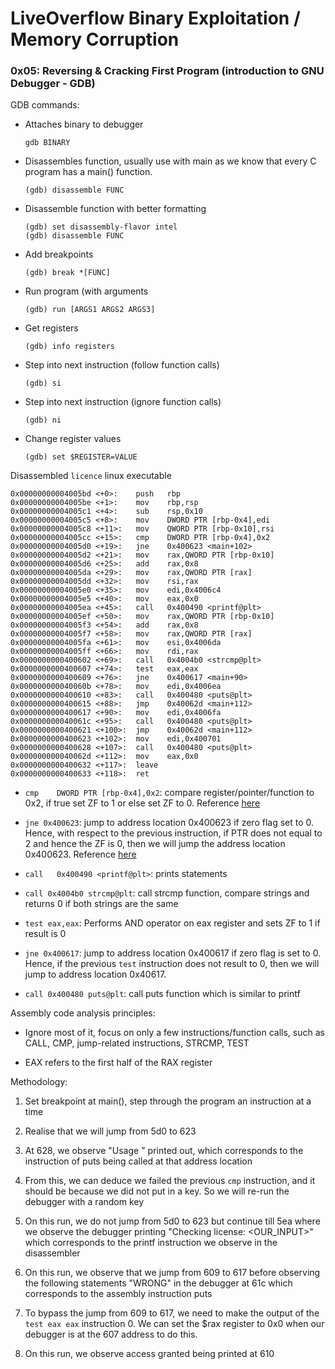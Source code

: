 # LiveOverflow Binary Exploitation / Memory Corruption

### 0x05: Reversing & Cracking First Program (introduction to GNU Debugger - GDB)

GDB commands:

- Attaches binary to debugger
    
    ```
    gdb BINARY
    ```

- Disassembles function, usually use with main as we know that every C program has a main() function.

    ```
    (gdb) disassemble FUNC
    ```

- Disassemble function with better formatting

    ```
    (gdb) set disassembly-flavor intel
    (gdb) disassemble FUNC
    ```

- Add breakpoints

    ```
    (gdb) break *[FUNC]
    ```

- Run program (with arguments

    ```
    (gdb) run [ARGS1 ARGS2 ARGS3]
    ```

- Get registers

    ```
    (gdb) info registers
    ```

- Step into next instruction (follow function calls)

    ```
    (gdb) si
    ```

- Step into next instruction (ignore function calls)

    ```
    (gdb) ni
    ```

- Change register values

    ```
    (gdb) set $REGISTER=VALUE
    ```

Disassembled `licence` linux executable

```
0x00000000004005bd <+0>:	push   rbp
0x00000000004005be <+1>:	mov    rbp,rsp
0x00000000004005c1 <+4>:	sub    rsp,0x10
0x00000000004005c5 <+8>:	mov    DWORD PTR [rbp-0x4],edi
0x00000000004005c8 <+11>:	mov    QWORD PTR [rbp-0x10],rsi
0x00000000004005cc <+15>:	cmp    DWORD PTR [rbp-0x4],0x2
0x00000000004005d0 <+19>:	jne    0x400623 <main+102>
0x00000000004005d2 <+21>:	mov    rax,QWORD PTR [rbp-0x10]
0x00000000004005d6 <+25>:	add    rax,0x8
0x00000000004005da <+29>:	mov    rax,QWORD PTR [rax]
0x00000000004005dd <+32>:	mov    rsi,rax
0x00000000004005e0 <+35>:	mov    edi,0x4006c4
0x00000000004005e5 <+40>:	mov    eax,0x0
0x00000000004005ea <+45>:	call   0x400490 <printf@plt>
0x00000000004005ef <+50>:	mov    rax,QWORD PTR [rbp-0x10]
0x00000000004005f3 <+54>:	add    rax,0x8
0x00000000004005f7 <+58>:	mov    rax,QWORD PTR [rax]
0x00000000004005fa <+61>:	mov    esi,0x4006da
0x00000000004005ff <+66>:	mov    rdi,rax
0x0000000000400602 <+69>:	call   0x4004b0 <strcmp@plt>
0x0000000000400607 <+74>:	test   eax,eax
0x0000000000400609 <+76>:	jne    0x400617 <main+90>
0x000000000040060b <+78>:	mov    edi,0x4006ea
0x0000000000400610 <+83>:	call   0x400480 <puts@plt>
0x0000000000400615 <+88>:	jmp    0x40062d <main+112>
0x0000000000400617 <+90>:	mov    edi,0x4006fa
0x000000000040061c <+95>:	call   0x400480 <puts@plt>
0x0000000000400621 <+100>:	jmp    0x40062d <main+112>
0x0000000000400623 <+102>:	mov    edi,0x400701
0x0000000000400628 <+107>:	call   0x400480 <puts@plt>
0x000000000040062d <+112>:	mov    eax,0x0
0x0000000000400632 <+117>:	leave  
0x0000000000400633 <+118>:	ret   
```

- `cmp    DWORD PTR [rbp-0x4],0x2`: compare register/pointer/function to 0x2, if true set ZF to 1 or else set ZF to 0. Reference [here](https://reverseengineering.stackexchange.com/questions/20838/how-the-cmp-instruction-uses-condition-flags)

- `jne 0x400623`: jump to address location 0x400623 if zero flag set to 0. Hence, with respect to the previous instruction, if PTR does not equal to 2 and hence the ZF is 0, then we will jump the address location 0x400623. Reference [here](https://www.aldeid.com/wiki/X86-assembly/Instructions/jnz)

- `call   0x400490 <printf@plt>`: prints statements

- `call 0x4004b0 strcmp@plt`: call strcmp function, compare strings and returns 0 if both strings are the same

- `test eax,eax`: Performs AND operator on eax register and sets ZF to 1 if result is 0

- `jne 0x400617`: jump to address location 0x400617 if zero flag is set to 0. Hence, if the previous `test` instruction does not result to 0, then we will jump to address location 0x40617. 

- `call 0x400480 puts@plt`: call puts function which is similar to printf

Assembly code analysis principles:

- Ignore most of it, focus on only a few instructions/function calls, such as CALL,  CMP, jump-related instructions, STRCMP, TEST

- EAX refers to the first half of the RAX register

Methodology:

1. Set breakpoint at main(), step through the program an instruction at a time

2. Realise that we will jump from 5d0 to 623

3. At 628, we observe "Usage <key>" printed out, which corresponds to the instruction of puts being called at that address location

4. From this, we can deduce we failed the previous `cmp` instruction, and it should be because we did not put in a key. So we will re-run the debugger with a random key

5. On this run, we do not jump from 5d0 to 623 but continue till 5ea where we observe the debugger printing "Checking license: <OUR_INPUT>" which corresponds to the printf instruction we observe in the disassembler

6. On this run, we observe that we jump from 609 to 617 before observing the following statements "WRONG" in the debugger at 61c which corresponds to the assembly instruction puts

7. To bypass the jump from 609 to 617, we need to make the output of the `test eax eax` instruction 0. We can set the $rax register to 0x0 when our debugger is at the 607 address to do this.

8. On this run, we observe access granted being printed at 610

